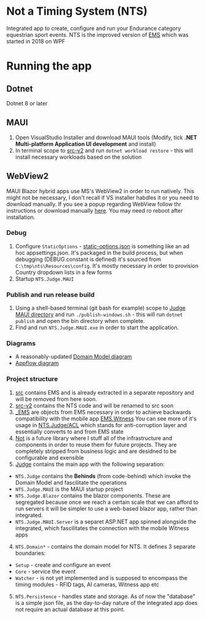 # Not a Timing System (NTS)
Integrated app to create, configure and run your Endurance category equestrian sport events. NTS is the improved version of [EMS](https://github.com/Not-Endurance/endurance-management-system) which was started in 2018 on WPF

# Running the app

## Dotnet
Dotnet 8 or later

## MAUI
1. Open VisualStudio Installer and download MAUI tools (Modify, tick **.NET Multi-platform Application UI development** and install)
2. In terminal scope to [src-v2](https://github.com/Not-Endurance/not-timing-system/tree/develop/src-v2) and run `dotnet workload restore` - this will install necessary workloads based on the solution

## WebView2
MAUI Blazor hybrid apps use MS's WebView2 in order to run natively. This might not be necessary, I don't  recall if VS installer habdles it or you need to download manually. If you see a popup regarding WebView follow thr instructions or download manually [here](https://developer.microsoft.com/en-us/microsoft-edge/webview2/?form=MA13LH). You may need ro reboot after installation.

### Debug
1. Configure `StaticOptions` - [static-options.json](https://github.com/Not-Endurance/not-timing-system/blob/develop/src-v2/Judge/NTS.Judge/Resources/config/static-options.json) is something like an ad hoc appsettings.json. It's packaged in the build process, but when debugging (DEBUG constant is defined) it's sourced from `C:\tmp\nts\Resources\config`. It's mostly necessary in order to provision Country dropdown lists in a few forms
2. Startup `NTS.Judge.MAUI`

### Publish and run release build
1. Using a shell-based terminal (git bash for example) scope to [Judge MAUI directory](https://github.com/Not-Endurance/not-timing-system/tree/develop/src-v2/Judge/NTS.Judge.MAUI) and run `./publish-windows.sh` - this will run `dotnet publish` and open the bin directory when complete.
2.  Find and run `NTS.Judge.MAUI.exe` in order to start the application.

### Diagrams
- A reasonably-updated [Domain Model diagram](https://github.com/Not-Endurance/not-timing-system/blob/develop/diagrams/NTS%20v2%20Domain%20Model.drawio.png)
- [Appflow diagram](https://github.com/Not-Endurance/not-timing-system/blob/develop/diagrams/NTS%20v2%20Appflow.drawio.png)

### Project structure
1. [src](https://github.com/Not-Endurance/not-timing-system/tree/develop/src) contains EMS and is already extracted in a separate repository and will be removed from here soon.
2. [src-v2](https://github.com/Not-Endurance/not-timing-system/tree/develop/src-v2) contains the NTS code and will be renamed to src soon
1. [_EMS](https://github.com/Not-Endurance/not-timing-system/tree/develop/src-v2/Compatibility.EMS) are objects from EMS necessary in order to achieve backwards compatibility with the mobile app [EMS.Witness](https://github.com/Not-Endurance/endurance-management-system/tree/release-witness-v5/src/Witness/EMS.Witness) You can see more of it's usage in [NTS.Judge/ACL](https://github.com/Not-Endurance/not-timing-system/tree/develop/src-v2/Judge/NTS.Judge/ACL) which stands for anti-corruption layer and essentially converts to and from EMS state
2. [Not](https://github.com/Not-Endurance/not-timing-system/tree/develop/src-v2/Not) is a future library where I stuff all of the infrastructure and components in order to reuse them for future projects. They are completely stripped from business logic and are desidned to be configurable and exensible
3. [Judge](https://github.com/Not-Endurance/not-timing-system/tree/develop/src-v2/Judge) contains the main app with the following separation:
  - `NTS.Judge` contains the **Behinds** (from code-behind) which invoke the Domain Model and fascilitate the operations
  - `NTS.Judge.MAUI` is the MAUI startup project
  - `NTS.Judge.Blazor` contains the blazor components. These are segregated because once we reach a certain scale that we can afford to run servers it will be simpler to use a web-based blazor app, rather than integrated.
  - `NTS.Judge.MAUI.Server` is a separet ASP.NET app spinned alongside the integrated, which fascilitates the connection with the mobile Witness apps
4. `NTS.Domain*` - contains the domain model for NTS. It defines 3 separate boundaries:
  - `Setup` - create and configure an event
  - `Core` - service the event
  - `Watcher` - is not yet implemented and is supposed to encompass the timing modules - RFID tags, AI cameras, Witness app etc
5. `NTS.Persistence` - handles state and storage. As of now the "database" is a simple json file, as the day-to-day nature of the integrated app does not require an actual database at this point.
